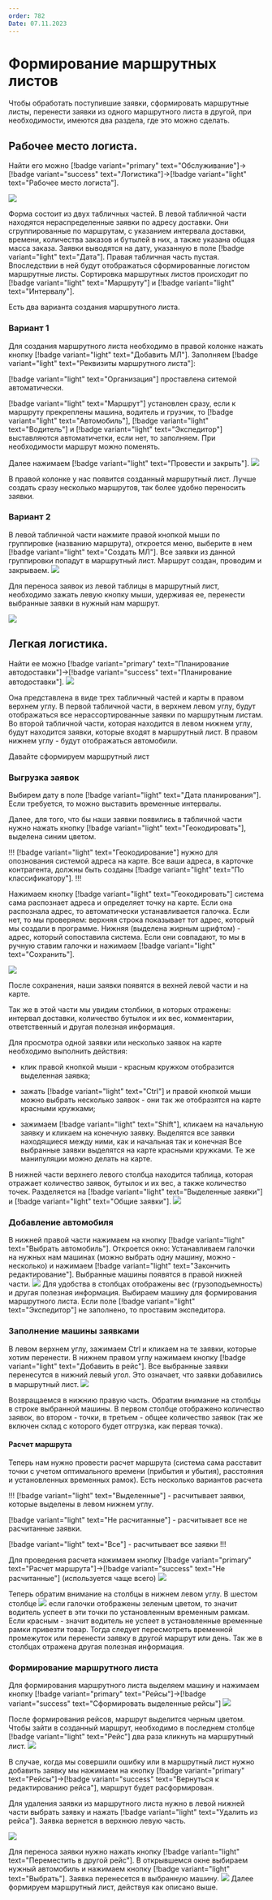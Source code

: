 ```yaml
---
order: 782
Date: 07.11.2023
---
```

# Формирование маршрутных листов

Чтобы обработать поступившие заявки, сформировать маршрутные листы, перенести заявки из одного маршрутного листа в другой, при необходимости, имеются два раздела, где это можно сделать. 

## Рабочее место логиста.

Найти его можно [!badge variant="primary" text="Обслуживание"]->[!badge variant="success" text="Логистика"]->[!badge variant="light" text="Рабочее место логиста"].

![](\images\логистика\рабочее.jpg)

Форма состоит из двух табличных частей.
В левой табличной части находятся нераспределенные заявки по адресу доставки. Они сгруппированные по маршрутам, с указанием интервала доставки, времени, количества заказов и бутылей в них, а также указана общая масса заказа. Заявки выводятся на дату, указанную в поле [!badge variant="light" text="Дата"]. Правая табличная часть пустая. Впоследствии в ней будут отображаться сформированные логистом маршрутные листы. Сортировка маршрутных листов происходит по [!badge variant="light" text="Маршруту"] и [!badge variant="light" text="Интервалу"]. 

Есть два варианта создания маршрутного листа.

### Вариант 1

Для создания маршрутного листа необходимо в правой колонке нажать кнопку [!badge variant="light" text="Добавить МЛ"].
Заполняем [!badge variant="light" text="Реквизиты маршрутного листа"]:

[!badge variant="light" text="Организация"] проставлена ситемой автоматически.

[!badge variant="light" text="Маршрут"] установлен сразу, если к маршруту прекреплены машина, водитель и грузчик, то [!badge variant="light" text="Автомобиль"], [!badge variant="light" text="Водитель"] и [!badge variant="light" text="Экспедитор"] выставляются автоматичетки, если нет, то заполняем. При необходимости маршрут можно поменять.

Далее нажимаем [!badge variant="light" text="Провести и закрыть"].
![](\images\логистика\лл5.gif)

В правой колонке у нас появится созданный маршрутный лист.
Лучше создать сразу несколько маршрутов, так более удобно переносить заявки.

### Вариант 2

В левой табличной части нажмите правой кнопкой мыши по группировке (названию маршрута), откроется меню,
выберите в нем [!badge variant="light" text="Создать МЛ"].
Все заявки из данной группировки попадут в маршрутный лист.
Маршрут создан, проводим и закрываем.
![](\images\логистика\лл0.gif)

Для переноса заявок из левой таблицы в маршрутный лист, необходимо зажать левую кнопку мыши, удерживая ее, перенести выбранные заявки в нужный нам маршрут.

![](\images\логистика\переносс1.gif)

## Легкая логистика.

Найти ее можно [!badge variant="primary" text="Планирование автодоставки"]->[!badge variant="success" text="Планирование автодоставки"].
![](\images\логистика\ллл.jpg)

Она представлена в виде трех табличный частей и карты в правом верхнем углу.
В первой табличной части, в верхнем левом углу, будут отображаться все нерассортированные заявки по маршрутным листам. Во второй табличной части, которая находится в левом нижнем углу, будут находится заявки, которые входят в маршрутный лист. В правом нижнем углу - будут отображаться автомобили. 

Давайте сформируем маршрутный лист

### Выгрузка заявок

Выбирем дату в поле [!badge variant="light" text="Дата планирования"]. Если требуется, то можно выставить временные интервалы.

Далее, для того, что бы наши заявки появились в табличной части нужно нажать кнопку [!badge variant="light" text="Геокодировать"], выделена синим цветом.

!!!
[!badge variant="light" text="Геокодирование"] нужно для опознования системой адреса на карте.
Все ваши адреса, в карточке контрагента, должны быть созданы [!badge variant="light" text="По классификатору"].
!!!

Нажимаем кнопку [!badge variant="light" text="Геокодировать"] система сама распознает адреса и определяет точку на карте. Если она распознала адрес, то автоматически устанавливается галочка. Если нет, то мы проверяем: верхняя строка показывает тот адрес, который мы создали в программе. Нижняя (выделена жирным шрифтом) - адрес, который сопоставила система. Если они совпадают, то мы в ручную ставим галочки и нажимаем [!badge variant="light" text="Сохранить"].

![](\images\логистика\лл4.gif)

После сохранения, наши заявки появятся в вехней левой части и на карте.

Так же в этой части мы увидим столбики, в которых отражены: интервал доставки, количество бутылок и их вес, комментарии, ответственный и другая полезная информация.

Для просмотра одной заявки или несколько заявок на карте необходимо выполнить действия:

- клик правой кнопкой мыши - красным кружком отобразится выделенная заявка;

- зажать [!badge variant="light" text="Ctrl"] и правой кнопкой мыши можно выбрать несколько заявок - они так же отобразятся на карте красными кружками;

- зажимаем [!badge variant="light" text="Shift"], кликаем на начальную заявку и кликаем на конечную заявку. Выделятся все заявки находящиеся между ними, как и начальная так и конечная Все выбранные заявки выделятся на карте красными кружками.
Те же манипуляции можно делать на карте.

В нижней части верхнего левого столбца находится таблица, которая отражает количество заявок, бутылок и их вес, а также количество точек. Разделяется на [!badge variant="light" text="Выделенные заявки"] и [!badge variant="light" text="Общие заявки"]. 
![](\images\логистика\лл3.jpg)

### Добавление автомобиля 

В нижней правой части нажимаем на кнопку  [!badge variant="light" text="Выбрать автомобиль"]. Откроется окно:
Устанавливаем галочки на нужных нам машинах (можно выбрать одну машину, можно - несколько) и нажимаем [!badge variant="light" text="Закончить редактирование"]. 
Выбранные машины появятся в правой нижней части. 
![](\images\логистика\ллл.gif)
Для удобства в столбцах отображены вес (грузоподъемность) и другая полезная информация.
Выбираем машину для формирования маршрутного листа. Если поле [!badge variant="light" text="Экспедитор"] не заполнено, то проставим экспедитора.

### Заполнение машины заявками

В левом верхнем углу, зажимаем Ctrl и кликаем на те заявки, которые хотим перенести. В нижнем правом углу нажимаем кнопку [!badge variant="light" text="Добавить в рейс"]. Все выбранные заявки перенесутся в нижний левый угол. Это означает, что заявки добавились в маршрутный лист.
![](\images\логистика\лл1.gif)

Возвращаемся в нижнию правую часть. Обратим внимание на столбцы в строке выбранной машины. В первом столбце отображено количество заявок, во втором - точки, в третьем - общее количество заявок (так же включен склад с которого будет отгрузка, как первая точка).

#### Расчет маршрута

Теперь нам нужно провести расчет маршрута (система сама расставит точки с учетом оптимального времени (прибытия и убытия), расстояния и установленных временных рамок). Есть несколько вариантов расчета 

!!! 
[!badge variant="light" text="Выделенные"] - расчитывает заявки, которые выделены в левом нижнем углу.

[!badge variant="light" text="Не расчитанные"] - расчитывает все не расчитанные заявки.

[!badge variant="light" text="Все"] - расчитывает все заявки
!!!

Для проведения расчета нажимаем кнопку [!badge variant="primary" text="Расчет маршрута"]->[!badge variant="success" text="Не расчитанные"] (используется чаще всего)
![](\images\логистика\лл3.gif)

Теперь обратим внимание на столбцы в нижнем левом углу. В шестом столбце ![](\images\логистика\лл7.jpg) если галочки отображены зеленым цветом, то значит водитель успеет в эти точки по установленным временным рамкам. Если красным - значит водитель не успеет в установленные временные рамки привезти товар. Тогда следует пересмотреть временной промежуток или перенести заявку в другой маршрут или день. Так же в столбцах отражена другая полезная информация.

### Формирование маршрутного листа

Для формирования маршрутного листа выделяем машину и нажимаем кнопку [!badge variant="primary" text="Рейсы"]->[!badge variant="success" text="Сформировать выделенные рейсы"] 
![](\images\логистика\ллл1.gif)

После формирования рейсов, маршрут выделится черным цветом. Чтобы зайти в созданный маршрут, необходимо в последнем столбце [!badge variant="light" text="Рейс"] два раза кликнуть на маршрутный лист.
![](\images\логистика\ллл3.gif)

В случае, когда мы совершили ошибку или в маршрутный лист нужно добавить заявку мы нажимаем на кнопку [!badge variant="primary" text="Рейсы"]->[!badge variant="success" text="Вернуться к редактированию рейса"], маршрут будет расформирован.

Для удаления заявки из маршрутного листа нужно в левой нижней части выбрать заявку и нажать [!badge variant="light" text="Удалить из рейса"]. Заявка вернется в верхнюю левую часть.

![](\images\логистика\ллл4.gif)

Для переноса заявки нужно нажать кнопку [!badge variant="light" text="Переместить в другой рейс"]. В открывшемся окне выбираем нужный автомобиль и нажимаем кнопку [!badge variant="light" text="Выбрать"]. Заявка перенесется в выбранную машину. 
![](\images\логистика\ллл5.gif)
Далее формируем маршрутный лист, действуя как описано выше.
